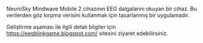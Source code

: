 NeuroSky Mindwave Mobile 2 cihazının EEG dalgalarını okuyan bir cihaz. Bu verilerden göz kırpma verisini kullanmak için tasarlanmış bir uygulamadır.

Geliştirme aşaması ile ilgili detalı bilgiler için https://eegblinkgame.blogspot.com/ sitesini ziyaret edebilirsiniz.


